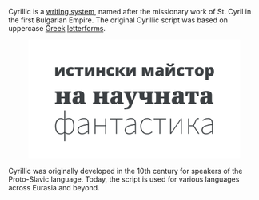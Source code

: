 
Cyrillic is a [writing system](/glossary/script_writing_system), named after the missionary work of St. Cyril in the first Bulgarian Empire. The original Cyrillic script was based on uppercase [Greek](/glossary/greek_script) [letterforms](/glossary/letterform).

<figure>

![The phrase “настоящий мастер научной фантастики”—which translates in English to “a true master of science fiction”—set in three different typefaces that support the Cyrillic script.](images/thumbnail.svg)

</figure>

Cyrillic was originally developed in the 10th century for speakers of the Proto-Slavic language. Today, the script is used for various languages across Eurasia and beyond.
